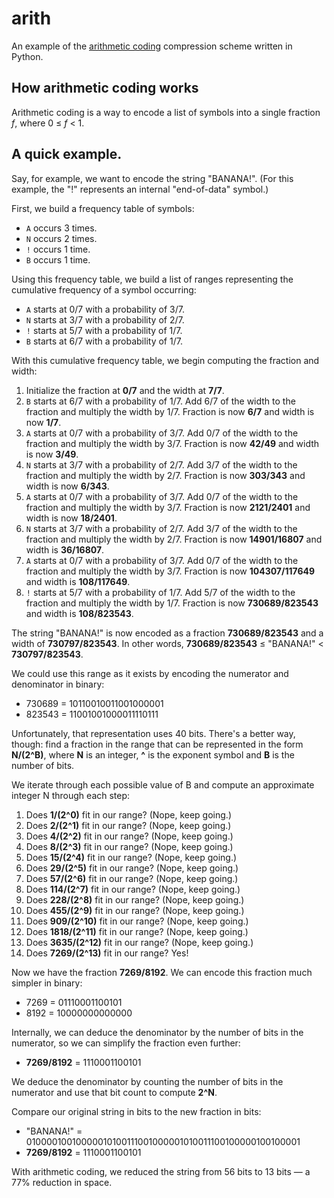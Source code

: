 # arith
An example of the [arithmetic coding](https://en.wikipedia.org/wiki/Arithmetic_coding) compression scheme written in
Python. 

## How arithmetic coding works

Arithmetic coding is a way to encode a list of symbols into a single fraction _f_, where 0 ≤ _f_ < 1.

## A quick example.

Say, for example, we want to encode the string "BANANA!". (For this example, the "!" represents an internal
"end-of-data" symbol.)

First, we build a frequency table of symbols:

* `A` occurs 3 times.
* `N` occurs 2 times.
* `!` occurs 1 time.
* `B` occurs 1 time.

Using this frequency table, we build a list of ranges representing the cumulative frequency of a symbol occurring:

* `A` starts at 0/7 with a probability of 3/7.
* `N` starts at 3/7 with a probability of 2/7.
* `!` starts at 5/7 with a probability of 1/7.
* `B` starts at 6/7 with a probability of 1/7.

With this cumulative frequency table, we begin computing the fraction and width:

1. Initialize the fraction at **0/7** and the width at **7/7**.
2. `B` starts at 6/7 with a probability of 1/7. Add 6/7 of the width to the fraction and multiply the width by 1/7.
   Fraction is now **6/7** and width is now **1/7**.
3. `A` starts at 0/7 with a probability of 3/7. Add 0/7 of the width to the fraction and multiply the width by 3/7.
   Fraction is now **42/49** and width is now **3/49**.
4. `N` starts at 3/7 with a probability of 2/7. Add 3/7 of the width to the fraction and multiply the width by 2/7.
   Fraction is now **303/343** and width is now **6/343**.
5. `A` starts at 0/7 with a probability of 3/7. Add 0/7 of the width to the fraction and multiply the width by 3/7.
   Fraction is now **2121/2401** and width is now **18/2401**.
6. `N` starts at 3/7 with a probability of 2/7. Add 3/7 of the width to the fraction and multiply the width by 2/7.
   Fraction is now **14901/16807** and width is **36/16807**.
7. `A` starts at 0/7 with a probability of 3/7. Add 0/7 of the width to the fraction and multiply the width by 3/7.
   Fraction is now **104307/117649** and width is **108/117649**.
8. `!` starts at 5/7 with a probability of 1/7. Add 5/7 of the width to the fraction and multiply the width by 1/7.
   Fraction is now **730689/823543** and width is **108/823543**.

The string "BANANA!" is now encoded as a fraction **730689/823543** and a width of **730797/823543**.
In other words, **730689/823543** ≤ "BANANA!" < **730797/823543**.

We could use this range as it exists by encoding the numerator and denominator in binary:

* 730689 = 10110010011001000001
* 823543 = 11001001000011110111

Unfortunately, that representation uses 40 bits. There's a better way, though: find a fraction in the range that can be
represented in the form **N/(2^B)**, where **N** is an integer, **^** is the exponent symbol and **B** is the number of
bits.

We iterate through each possible value of B and compute an approximate integer N through each step:

1. Does **1/(2^0)** fit in our range? (Nope, keep going.)
2. Does **2/(2^1)** fit in our range? (Nope, keep going.)
3. Does **4/(2^2)** fit in our range? (Nope, keep going.)
4. Does **8/(2^3)** fit in our range? (Nope, keep going.)
5. Does **15/(2^4)** fit in our range? (Nope, keep going.)
6. Does **29/(2^5)** fit in our range? (Nope, keep going.)
7. Does **57/(2^6)** fit in our range? (Nope, keep going.)
8. Does **114/(2^7)** fit in our range? (Nope, keep going.)
9. Does **228/(2^8)** fit in our range? (Nope, keep going.)
10. Does **455/(2^9)** fit in our range? (Nope, keep going.)
11. Does **909/(2^10)** fit in our range? (Nope, keep going.)
12. Does **1818/(2^11)** fit in our range? (Nope, keep going.)
13. Does **3635/(2^12)** fit in our range? (Nope, keep going.)
14. Does **7269/(2^13)** fit in our range? Yes!

Now we have the fraction **7269/8192**. We can encode this fraction much simpler in binary:

* 7269 = 01110001100101
* 8192 = 10000000000000

Internally, we can deduce the denominator by the number of bits in the numerator, so we can simplify the fraction even
further:

* **7269/8192** = 1110001100101

We deduce the denominator by counting the number of bits in the numerator and use that bit count to compute **2^N**.

Compare our original string in bits to the new fraction in bits:

* "BANANA!" = 01000010010000010100111001000001010011100100000100100001
* **7269/8192** = 1110001100101

With arithmetic coding, we reduced the string from 56 bits to 13 bits — a 77% reduction in space.
